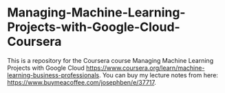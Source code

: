 # Managing-Machine-Learning-Projects-with-Google-Cloud-Coursera

This is a repository for the Coursera course Managing Machine Learning Projects with Google Cloud https://www.coursera.org/learn/machine-learning-business-professionals.
You can buy my lecture notes from here: https://www.buymeacoffee.com/josephben/e/37717. 

